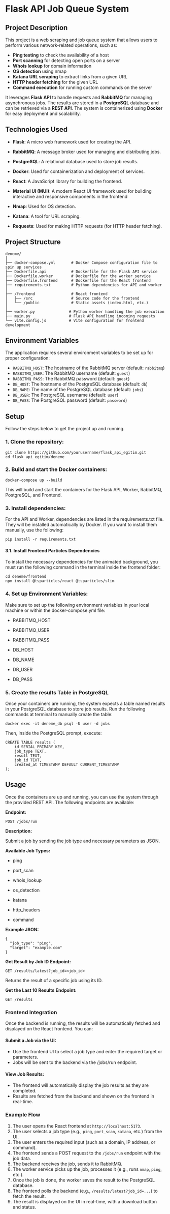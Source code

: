 # Flask API Job Queue System

## Project Description
This project is a web scraping and job queue system that allows users to perform various network-related operations, such as:

- **Ping testing** to check the availability of a host
- **Port scanning** for detecting open ports on a server
- **Whois lookup** for domain information
- **OS detection** using nmap
- **Katana URL scraping** to extract links from a given URL
- **HTTP header fetching** for the given URL
- **Command execution** for running custom commands on the server

It leverages **Flask API** to handle requests and **RabbitMQ** for managing asynchronous jobs. The results are stored in a **PostgreSQL** database and can be retrieved via a **REST API**. The system is containerized using **Docker** for easy deployment and scalability.

## Technologies Used
- **Flask**: A micro web framework used for creating the API.

- **RabbitMQ**: A message broker used for managing and distributing jobs.

- **PostgreSQL**: A relational database used to store job results.

- **Docker**: Used for containerization and deployment of services.

- **React**: A JavaScript library for building the frontend.

- **Material UI (MUI)**: A modern React UI framework used for building interactive and responsive components in the frontend

- **Nmap**: Used for OS detection.

- **Katana**: A tool for URL scraping.

- **Requests**: Used for making HTTP requests (for HTTP header fetching).

## Project Structure

```
deneme/
│
├── docker-compose.yml       # Docker Compose configuration file to spin up services
├── Dockerfile.api           # Dockerfile for the Flask API service
├── Dockerfile.worker        # Dockerfile for the worker service
├── Dockerfile.frontend      # Dockerfile for the React frontend
├── requirements.txt         # Python dependencies for API and worker
│
├── /frontend                # React frontend
│   ├── /src                 # Source code for the frontend
│   └── /public              # Static assets (index.html, etc.)
│
├── worker.py               # Python worker handling the job execution
├── main.py                 # Flask API handling incoming requests
└── vite.config.js          # Vite configuration for frontend development
```

## Environment Variables
The application requires several environment variables to be set up for proper configuration:

- `RABBITMQ_HOST`: The hostname of the RabbitMQ server (default: `rabbitmq`)
- `RABBITMQ_USER`: The RabbitMQ username (default: `guest`)
- `RABBITMQ_PASS`: The RabbitMQ password (default: `guest`)
- `DB_HOST`: The hostname of the PostgreSQL database (default: `db`)
- `DB_NAME`: The name of the PostgreSQL database (default: `jobs`)
- `DB_USER`: The PostgreSQL username (default: `user`)
- `DB_PASS`: The PostgreSQL password (default: `password`)

## Setup
Follow the steps below to get the project up and running.

### 1. Clone the repository:
```
git clone https://github.com/yourusername/flask_api_egitim.git
cd flask_api_egitim/deneme
```

### 2. Build and start the Docker containers:
```
docker-compose up --build
```
This will build and start the containers for the Flask API, Worker, RabbitMQ, PostgreSQL, and Frontend.


### 3. Install dependencies:

For the API and Worker, dependencies are listed in the requirements.txt file. They will be installed automatically by Docker. If you want to install them manually, use the following:
```
pip install -r requirements.txt
```
#### 3.1. Install Frontend Particles Dependencies
To install the necessary dependencies for the animated background, you must run the following command in the terminal inside the frontend folder:
```
cd deneme/frontend
npm install @tsparticles/react @tsparticles/slim
```

### 4. Set up Environment Variables:
Make sure to set up the following environment variables in your local machine or within the docker-compose.yml file:

- RABBITMQ_HOST

- RABBITMQ_USER

- RABBITMQ_PASS

- DB_HOST

- DB_NAME

- DB_USER

- DB_PASS

### 5. Create the results Table in PostgreSQL

Once your containers are running, the system expects a table named results in your PostgreSQL database to store job results. Run the following commands at terminal to manually create the table:
```
docker exec -it deneme_db psql -U user -d jobs
```
Then, inside the PostgreSQL prompt, execute:
```
CREATE TABLE results (
    id SERIAL PRIMARY KEY,
    job_type TEXT,
    result TEXT,
    job_id TEXT,
    created_at TIMESTAMP DEFAULT CURRENT_TIMESTAMP
);
```

## Usage
Once the containers are up and running, you can use the system through the provided REST API. The following endpoints are available:

**Endpoint:** 
```
POST /jobs/run
```

**Description:**

Submit a job by sending the job type and necessary parameters as JSON.


**Available Job Types:**
- ping

- port_scan

- whois_lookup

- os_detection

- katana

- http_headers

- command

**Example JSON:**
```
{
  "job_type": "ping",
  "target": "example.com"
}
```
**Get Result by Job ID**
**Endpoint:**
```
GET /results/latest?job_id=<job_id>
```
Returns the result of a specific job using its ID.

**Get the Last 10 Results**
**Endpoint:**
```
GET /results
```

### Frontend Integration
Once the backend is running, the results will be automatically fetched and displayed on the React frontend. You can:

#### Submit a Job via the UI:

- Use the frontend UI to select a job type and enter the required target or parameters.
- Jobs will be sent to the backend via the /jobs/run endpoint.

#### View Job Results:

- The frontend will automatically display the job results as they are completed.
- Results are fetched from the backend and shown on the frontend in real-time.

### Example Flow
1. The user opens the React frontend at `http://localhost:5173`.
2. The user selects a job type (e.g., `ping`, `port_scan`, `katana`, etc.) from the UI.
3. The user enters the required input (such as a domain, IP address, or command).
4. The frontend sends a POST request to the `/jobs/run` endpoint with the job data.
5. The backend receives the job, sends it to RabbitMQ.
6. The worker service picks up the job, processes it (e.g., runs `nmap`, `ping`, etc.).
7. Once the job is done, the worker saves the result to the PostgreSQL database.
8. The frontend polls the backend (e.g., `/results/latest?job_id=...`) to fetch the result.
9. The result is displayed on the UI in real-time, with a download button and status.
